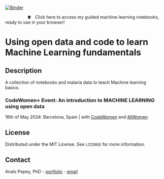 [![Binder](https://mybinder.org/badge_logo.svg)](https://mybinder.org/v2/gh/APepey/ML-workshop/main)

 &nbsp; &nbsp; &nbsp; &nbsp; &nbsp; &nbsp; &nbsp; &nbsp; &nbsp; ⬆️ &nbsp; Click here to access my guided machine learning notebooks, ready to use in your browser!

# Using open data and code to learn Machine Learning fundamentals

## Description

A collection of notebooks and malaria data to teach Machine learning basics. 

### CodeWomen+ Event: An introduction to MACHINE LEARNING using open data 
16th of May 2024: Barcelona, Spain | with [CodeWomen](https://codewomen.plus/en/) and [AllWomen](https://www.allwomen.tech/)

## License

Distributed under the MIT License. See `LICENSE` for more information.

## Contact

Anaïs Pepey, PhD - [portfolio](https://apepey.notion.site/Ana-s-Pepey-PhD-5086e0b7c889490abfa67625339825f8) - [email](mailto:ana.pepey@posteo.net)
